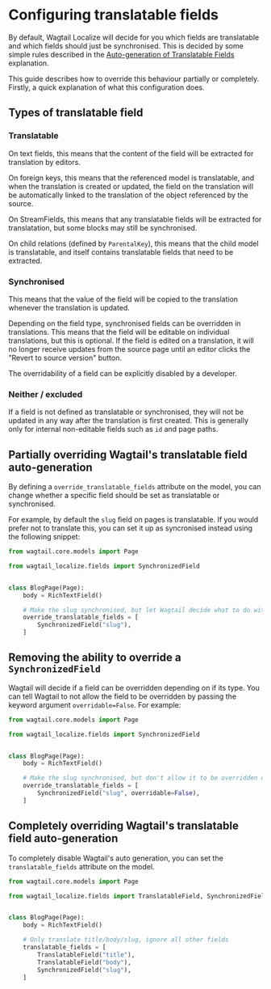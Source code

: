 # Configuring translatable fields

By default, Wagtail Localize will decide for you which fields are translatable and which fields should just be synchronised.
This is decided by some simple rules described in the [Auto-generation of Translatable Fields](/concept/translatable-fields-autogen)
explanation.

This guide describes how to override this behaviour partially or completely. Firstly, a quick explanation of what this configuration
does.

## Types of translatable field

### Translatable

On text fields, this means that the content of the field will be extracted for translation by editors.

On foreign keys, this means that the referenced model is translatable, and when the translation is created or updated,
the field on the translation will be automatically linked to the translation of the object referenced by the source.

On StreamFields, this means that any translatable fields will be extracted for translatation, but some blocks may still
be synchronised.

On child relations (defined by `ParentalKey`), this means that the child model is translatable, and itself contains
translatable fields that need to be extracted.

### Synchronised

This means that the value of the field will be copied to the translation whenever the translation is updated.

Depending on the field type, synchronised fields can be overridden in translations. This means that the field will
be editable on individual translations, but this is optional. If the field is edited on a translation, it will no
longer receive updates from the source page until an editor clicks the "Revert to source version" button.

The overridability of a field can be explicitly disabled by a developer.

### Neither / excluded

If a field is not defined as translatable or synchronised, they will not be updated in any way after the translation is first
created. This is generally only for internal non-editable fields such as `id` and page paths.

## Partially overriding Wagtail's translatable field auto-generation

By defining a `override_translatable_fields` attribute on the model, you can change whether a specific field should
be set as translatable or synchronised.

For example, by default the `slug` field on pages is translatable. If you would prefer not to translate this, you can
set it up as syncronised instead using the following snippet:

```python
from wagtail.core.models import Page

from wagtail_localize.fields import SynchronizedField


class BlogPage(Page):
    body = RichTextField()

    # Make the slug synchronised, but let Wagtail decide what to do with title/body
    override_translatable_fields = [
        SynchronizedField("slug"),
    ]
```

## Removing the ability to override a `SynchronizedField`

Wagtail will decide if a field can be overridden depending on if its type.
You can tell Wagtail to not allow the field to be overridden by passing the keyword argument `overridable=False`.
For example:

```python
from wagtail.core.models import Page

from wagtail_localize.fields import SynchronizedField


class BlogPage(Page):
    body = RichTextField()

    # Make the slug synchronised, but don't allow it to be overridden on translations
    override_translatable_fields = [
        SynchronizedField("slug", overridable=False),
    ]
```

## Completely overriding Wagtail's translatable field auto-generation

To completely disable Wagtail's auto generation, you can set the `translatable_fields` attribute on the model.

```python
from wagtail.core.models import Page

from wagtail_localize.fields import TranslatableField, SynchronizedField


class BlogPage(Page):
    body = RichTextField()

    # Only translate title/body/slug, ignore all other fields
    translatable_fields = [
        TranslatableField("title"),
        TranslatableField("body"),
        SynchronizedField("slug"),
    ]
```
